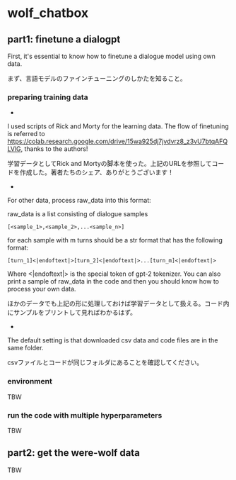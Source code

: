 # wolf_chatbox

## part1: finetune a dialogpt
First, it's essential to know how to finetune a dialogue model using own data. 

まず、言語モデルのファインチューニングのしかたを知ること。

### preparing training data

-
I used scripts of Rick and Morty for the learning data. The flow of finetuning is referred to https://colab.research.google.com/drive/15wa925dj7jvdvrz8_z3vU7btqAFQLVlG, thanks to the authors!

学習データとしてRick and Mortyの脚本を使った。上記のURLを参照してコードを作成した。著者たちのシェア、ありがとうございます！

-
For other data, process raw_data into this format:

raw_data is a list consisting of dialogue samples
```
[<sample_1>,<sample_2>,...<sample_n>]
```
for each sample with m turns should be a str format that has the following format:
```
[turn_1]<|endoftext|>[turn_2]<|endoftext|>...[turn_m]<|endoftext|>
```

Where <|endoftext|> is the special token of gpt-2 tokenizer. You can also print a sample of raw_data in the code and then you should know how to process your own data. 

ほかのデータでも上記の形に処理しておけば学習データとして扱える。コード内にサンプルをプリントして見ればわかるはず。

-
The default setting is that downloaded csv data and code files are in the same folder. 

csvファイルとコードが同じフォルダにあることを確認してください。

### environment
TBW
### run the code with multiple hyperparameters
TBW
## part2: get the were-wolf data
TBW
